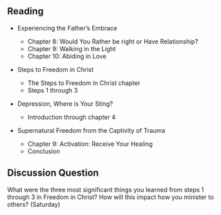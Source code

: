 ---
---
## Reading

- Experiencing the Father’s Embrace
  - Chapter 8: Would You Rather be right or Have Relationship?
  - Chapter 9: Walking in the Light
  - Chapter 10: Abiding in Love

- Steps to Freedom in Christ
  - The Steps to Freedom in Christ chapter
  - Steps 1 through 3

- Depression, Where is Your Sting?
  - Introduction through chapter 4

- Supernatural Freedom from the Captivity of Trauma
  - Chapter 9: Activation: Receive Your Healing
  - Conclusion

## Discussion Question

What were the three most significant things you learned from steps 1 through 3 in Freedom in Christ? How will this impact how you minister to others? (Saturday)
